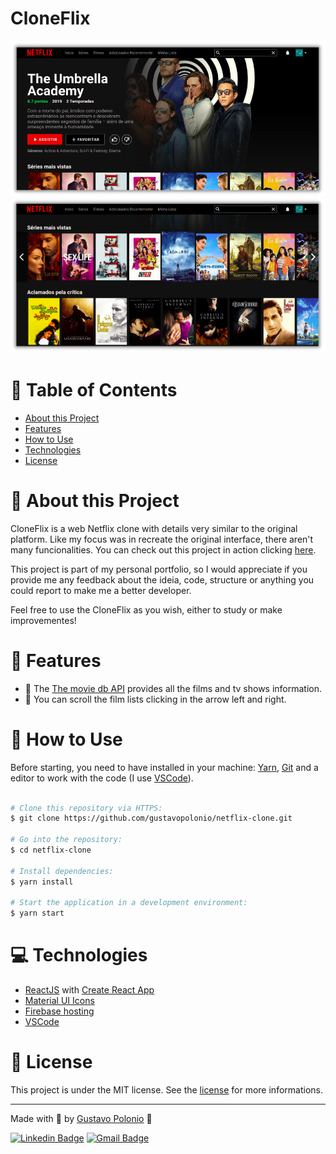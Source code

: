 # CloneFlix

<p align="center">
   <img src="https://github.com/gustavopolonio/netflix-clone/blob/main/.github/web1.png" width="700"/>
   <img src="https://github.com/gustavopolonio/netflix-clone/blob/main/.github/web2.png" width="700"/>
</p>

# :pushpin: Table of Contents

* [About this Project](#book-about-this-project)
* [Features](#rocket-features)
* [How to Use](#construction_worker-how-to-use)
* [Technologies](#computer-technologies)
* [License](#closed_book-license)

# :book: About this Project

CloneFlix is a web Netflix clone with details very similar to the original platform. Like my focus was in recreate the original interface, there aren't many funcionalities. You can check out this project in action clicking [here](https://cloneflix-8a636.web.app/).

This project is part of my personal portfolio, so I would appreciate if you provide me any feedback about the ideia, code, structure or anything you could 
report to make me a better developer.

Feel free to use the CloneFlix as you wish, either to study or make improvementes!

# :rocket: Features 
- :blue_book: The [The movie db API](https://www.themoviedb.org/documentation/api) provides all the films and tv shows information.
- :office: You can scroll the film lists clicking in the arrow left and right.

# :construction_worker: How to Use

Before starting, you need to have installed in your machine: [Yarn](https://yarnpkg.com/), [Git](https://git-scm.com/) 
and a editor to work with the code (I use [VSCode](https://code.visualstudio.com/)).

```bash

# Clone this repository via HTTPS:
$ git clone https://github.com/gustavopolonio/netflix-clone.git

# Go into the repository:
$ cd netflix-clone

# Install dependencies:
$ yarn install

# Start the application in a development environment:
$ yarn start

```

# :computer: Technologies

* [ReactJS](https://reactjs.org/) with [Create React App](https://create-react-app.dev/)
* [Material UI Icons](https://material-ui.com/pt/components/icons/)
* [Firebase hosting](https://firebase.google.com/docs/hosting)
* [VSCode](https://code.visualstudio.com/)

# :closed_book: License

This project is under the MIT license. See the [license](https://github.com/gustavopolonio/netflix-clone/blob/main/LICENSE) for more informations.

---

Made with :green_heart: by [Gustavo Polonio](https://github.com/gustavopolonio) 🚀

[![Linkedin Badge](https://img.shields.io/badge/-Gustavo-blue?style=flat-square&logo=Linkedin&logoColor=white&link=https://www.linkedin.com/in/gustavo-polonio-04b77a169/)](https://www.linkedin.com/in/gustavo-polonio-04b77a169/)
[![Gmail Badge](https://img.shields.io/badge/-gustavopolonio1@gmail.com-c14438?style=flat-square&logo=Gmail&logoColor=white&link=mailto:gustavopolonio1@gmail.com)](mailto:gustavopolonio1@gmail.com)
